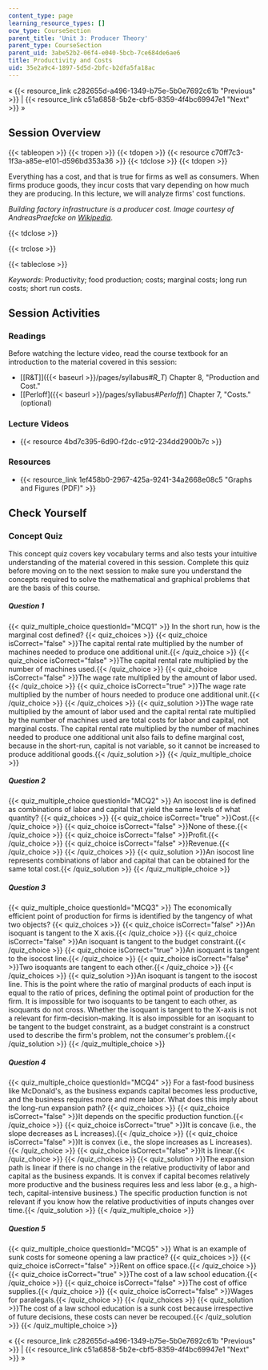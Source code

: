 ```yaml
---
content_type: page
learning_resource_types: []
ocw_type: CourseSection
parent_title: 'Unit 3: Producer Theory'
parent_type: CourseSection
parent_uid: 3abe52b2-06f4-e040-5bcb-7ce684de6ae6
title: Productivity and Costs
uid: 35e2a9c4-1897-5d5d-2bfc-b2dfa5fa18ac
---
```


« {{< resource_link c282655d-a496-1349-b75e-5b0e7692c61b "Previous" >}} | {{< resource_link c51a6858-5b2e-cbf5-8359-4f4bc69947e1 "Next" >}} »

Session Overview
----------------

{{< tableopen >}}
{{< tropen >}}
{{< tdopen >}}
{{< resource c70ff7c3-1f3a-a85e-e101-d596bd353a36 >}}
{{< tdclose >}}
{{< tdopen >}}


Everything has a cost, and that is true for firms as well as consumers. When firms produce goods, they incur costs that vary depending on how much they are producing. In this lecture, we will analyze firms' cost functions.

_Building factory infrastructure is a producer cost. Image courtesy of AndreasPraefcke on_ [_Wikipedia_](http://en.wikipedia.org/wiki/File:Wolfsburg_VW-Werk.jpg).


{{< tdclose >}}

{{< trclose >}}

{{< tableclose >}}

_Keywords_: Productivity; food production; costs; marginal costs; long run costs; short run costs.

Session Activities
------------------

### Readings

Before watching the lecture video, read the course textbook for an introduction to the material covered in this session:

*   [\[R&T\]]({{< baseurl >}}/pages/syllabus#_R_T_) Chapter 8, "Production and Cost."
*   \[[Perloff]({{< baseurl >}}/pages/syllabus#_Perloff_)\] Chapter 7, "Costs." (optional)

### Lecture Videos

*   {{< resource 4bd7c395-6d90-f2dc-c912-234dd2900b7c >}}

### Resources

*   {{< resource_link 1ef458b0-2967-425a-9241-34a2668e08c5 "Graphs and Figures (PDF)" >}}

Check Yourself
--------------

### Concept Quiz

This concept quiz covers key vocabulary terms and also tests your intuitive understanding of the material covered in this session. Complete this quiz before moving on to the next session to make sure you understand the concepts required to solve the mathematical and graphical problems that are the basis of this course.

##### Question 1
 {{< quiz_multiple_choice questionId="MCQ1" >}} In the short run, how is the marginal cost defined? {{< quiz_choices >}} {{< quiz_choice isCorrect="false" >}}The capital rental rate multiplied by the number of machines needed to produce one additional unit.{{< /quiz_choice >}} {{< quiz_choice isCorrect="false" >}}The capital rental rate multiplied by the number of machines used.{{< /quiz_choice >}} {{< quiz_choice isCorrect="false" >}}The wage rate multiplied by the amount of labor used.{{< /quiz_choice >}} {{< quiz_choice isCorrect="true" >}}The wage rate multiplied by the number of hours needed to produce one additional unit.{{< /quiz_choice >}} {{< /quiz_choices >}} {{< quiz_solution >}}The wage rate multiplied by the amount of labor used and the capital rental rate multiplied by the number of machines used are total costs for labor and capital, not marginal costs. The capital rental rate multiplied by the number of machines needed to produce one additional unit also fails to define marginal cost, because in the short-run, capital is not variable, so it cannot be increased to produce additional goods.{{< /quiz_solution >}} {{< /quiz_multiple_choice >}}
##### Question 2
 {{< quiz_multiple_choice questionId="MCQ2" >}} An isocost line is defined as combinations of labor and capital that yield the same levels of what quantity? {{< quiz_choices >}} {{< quiz_choice isCorrect="true" >}}Cost.{{< /quiz_choice >}} {{< quiz_choice isCorrect="false" >}}None of these.{{< /quiz_choice >}} {{< quiz_choice isCorrect="false" >}}Profit.{{< /quiz_choice >}} {{< quiz_choice isCorrect="false" >}}Revenue.{{< /quiz_choice >}} {{< /quiz_choices >}} {{< quiz_solution >}}An isocost line represents combinations of labor and capital that can be obtained for the same total cost.{{< /quiz_solution >}} {{< /quiz_multiple_choice >}}
##### Question 3
 {{< quiz_multiple_choice questionId="MCQ3" >}} The economically efficient point of production for firms is identified by the tangency of what two objects? {{< quiz_choices >}} {{< quiz_choice isCorrect="false" >}}An isoquant is tangent to the X axis.{{< /quiz_choice >}} {{< quiz_choice isCorrect="false" >}}An isoquant is tangent to the budget constraint.{{< /quiz_choice >}} {{< quiz_choice isCorrect="true" >}}An isoquant is tangent to the isocost line.{{< /quiz_choice >}} {{< quiz_choice isCorrect="false" >}}Two isoquants are tangent to each other.{{< /quiz_choice >}} {{< /quiz_choices >}} {{< quiz_solution >}}An isoquant is tangent to the isocost line. This is the point where the ratio of marginal products of each input is equal to the ratio of prices, defining the optimal point of production for the firm. It is impossible for two isoquants to be tangent to each other, as isoquants do not cross. Whether the isoquant is tangent to the X-axis is not a relevant for firm-decision-making. It is also impossible for an isoquant to be tangent to the budget constraint, as a budget constraint is a construct used to describe the firm's problem, not the consumer's problem.{{< /quiz_solution >}} {{< /quiz_multiple_choice >}}
##### Question 4
 {{< quiz_multiple_choice questionId="MCQ4" >}} For a fast-food business like McDonald's, as the business expands capital becomes less productive, and the business requires more and more labor. What does this imply about the long-run expansion path? {{< quiz_choices >}} {{< quiz_choice isCorrect="false" >}}It depends on the specific production function.{{< /quiz_choice >}} {{< quiz_choice isCorrect="true" >}}It is concave (i.e., the slope decreases as L increases).{{< /quiz_choice >}} {{< quiz_choice isCorrect="false" >}}It is convex (i.e., the slope increases as L increases).{{< /quiz_choice >}} {{< quiz_choice isCorrect="false" >}}It is linear.{{< /quiz_choice >}} {{< /quiz_choices >}} {{< quiz_solution >}}The expansion path is linear if there is no change in the relative productivity of labor and capital as the business expands. It is convex if capital becomes relatively more productive and the business requires less and less labor (e.g., a high-tech, capital-intensive business.) The specific production function is not relevant if you know how the relative productivities of inputs changes over time.{{< /quiz_solution >}} {{< /quiz_multiple_choice >}}
##### Question 5
 {{< quiz_multiple_choice questionId="MCQ5" >}} What is an example of sunk costs for someone opening a law practice? {{< quiz_choices >}} {{< quiz_choice isCorrect="false" >}}Rent on office space.{{< /quiz_choice >}} {{< quiz_choice isCorrect="true" >}}The cost of a law school education.{{< /quiz_choice >}} {{< quiz_choice isCorrect="false" >}}The cost of office supplies.{{< /quiz_choice >}} {{< quiz_choice isCorrect="false" >}}Wages for paralegals.{{< /quiz_choice >}} {{< /quiz_choices >}} {{< quiz_solution >}}The cost of a law school education is a sunk cost because irrespective of future decisions, these costs can never be recouped.{{< /quiz_solution >}} {{< /quiz_multiple_choice >}}

« {{< resource_link c282655d-a496-1349-b75e-5b0e7692c61b "Previous" >}} | {{< resource_link c51a6858-5b2e-cbf5-8359-4f4bc69947e1 "Next" >}} »